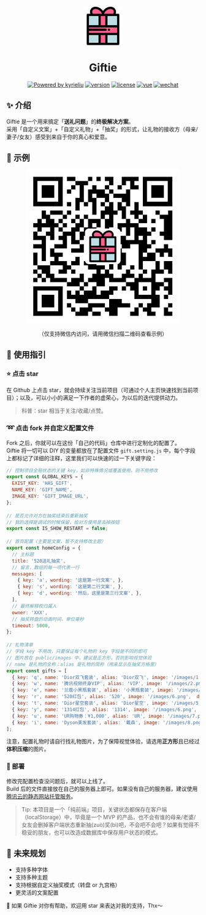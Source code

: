 <p align="center"><img width="100" src="./logo.png" alt="Gift logo"></p>
<h1 align="center">Giftie</h1>
<p align="center">
  <a target="_blank" href="https://kyrieliu.cn"><img src="https://img.shields.io/badge/Powered-kyrieliu-red" alt="Powered by kyrieliu"></a>
  <a href="javascript:void(0)"><img src="https://img.shields.io/badge/Version-1.0.0-blue" alt="version"></a>
  <a href="javascript:void(0)"><img src="https://img.shields.io/badge/License-MIT-blueviolet" alt="license"></a>
  <a href="javascript:void(0)"><img src="https://img.shields.io/badge/Vue-2.x-41b883" alt="vue"></a>
  <a target="_blank" href="https://kyrieliu.cn/images/qrcode.jpg"><img src="https://img.shields.io/badge/Consult-Wechat%20Official%20Account-green" alt="wechat"></a>
</p>
  
## :sparkles: 介绍
Giftie 是一个用来搞定「**送礼问题**」的**终极解决方案**。  
采用「自定义文案」+「自定义礼物」+「抽奖」的形式，让礼物的接收方（母亲/妻子/女友）感受到来自于你的真心和爱意。  
  
## :chestnut: 示例
<p align="center"><img alt="demo" src="./demo.png"></p>
<p align="center">（仅支持微信内访问，请用微信扫描二维码查看示例）</p>
  
## :bookmark: 使用指引
### :star: 点击 star
在 Github 上点击 star，就会持续关注当前项目（可通过个人主页快速找到当前项目）；以及，可以小小的满足一下作者的虚荣心，为以后的迭代提供动力。
> 科普：star 相当于关注/收藏/点赞。  
  
### :loop: 点击 fork 并自定义配置文件
Fork 之后，你就可以在这份「自己的代码」仓库中进行定制化的配置了。  
Giftie 将一切可以 DIY 的变量都放在了配置文件 ```gift.setting.js``` 中，每个字段上都标记了详细的注释，这里我们可以快速的过一下关键字段：  
```javascript
// 控制项目全局状态的关键 key，如非特殊情况或覆盖使用，则不用修改
export const GLOBAL_KEYS = {
  EXIST_KEY: 'HAS_GIFT',
  NAME_KEY: 'GIFT_NAME',
  IMAGE_KEY: 'GIFT_IMAGE_URL',
};

// 是否允许对方在抽奖结束后重新抽奖
// 我的选择是调试的时候保留，给对方使用是去掉按钮
export const IS_SHOW_RESTART = false;

// 首页配置（主要是文案，暂不支持修改主题）
export const homeConfig = {
  // 主标题
  title: '520送礼抽奖',
  // 留言，数组的每一项代表一行
  messages: [
    { key: 'a', wording: '这是第一行文案', },
    { key: 's', wording: '这是第二行文案', },
    { key: 'd', wording: '然后，这里是第三行文案', },
  ],
  // 最终解释权归属人
  owner: 'XXX',
  // 抽奖转盘的动画时间，单位毫秒
  timeout: 5000,
};

// 礼物清单
// 字段 key 不用改，只要保证每个礼物的 key 字段是不同的即可
// 图片放在 public/images 中，建议是正方形，否则影响视觉体验
// name 是礼物的全称；alias 是礼物的简称（用来显示在抽奖方格里）
export const gifts = [
  { key: 'q', name: 'Dior双飞套装', alias: 'Dior双飞', image: '/images/1.png',  description: '「经典迷人色彩，彰显奢华魅力」' },
  { key: 'w', name: '腾讯视频终身VIP', alias: 'VIP', image: '/images/2.png',  description: '“为你承包一辈子的 VIP”' },
  { key: 'e', name: '兰蔻小黑瓶套装', alias: '小黑瓶套装', image: '/images/3.png',  description: '「强维稳，快修护」' },
  { key: 'r', name: '520红包', alias: '520', image: '/images/6.png',  description: '“想给你唱一百首情歌”' },
  { key: 't', name: 'Dior星空套装', alias: 'Dior星空', image: '/images/5.png',  description: '「百变唇妆，精美雕琢」' },
  { key: 'y', name: '1314红包', alias: '1314', image: '/images/6.png',  description: '“从今往后，我都会在你旁边”' },
  { key: 'u', name: 'UR购物券：¥1,000', alias: 'UR', image: '/images/7.png',  description: '“UR！买！”' },
  { key: 'i', name: 'Dyson美发套装', alias: '戴森', image: '/images/8.png',  description: '「不同造型需求，全面满足」' },
];
```
注意，配置礼物时请自行找礼物图片，为了保障视觉体验，请选用**正方形**且已经过**体积压缩**的图片。  
  
### :rocket: 部署
修改完配置检查没问题后，就可以上线了。  
Build 后的文件直接放在自己的服务器上即可。如果没有自己的服务器，建议使用[腾讯云的静态网站托管服务](https://cloud.tencent.com/document/product/876/40270)。  
> Tip: 本项目是一个「纯前端」项目，关键状态都保存在客户端（localStorage）中，毕竟是一个 MVP 的产品，也不会有谁的母亲/老婆/女友会删掉客户端状态重新抽(zuò)奖(bì)吧，不会吧不会吧？如果有觉得不稳妥的朋友，也可以改造成数据库中保存用户状态的模式。  
  
## :flags: 未来规划
- 支持多种字体
- 支持多种主题
- 支持根据自定义抽奖模式（转盘 or 九宫格）
- 更灵活的文案配置  
  
:star2: 如果 Giftie 对你有帮助，欢迎用 star 来表达对我的支持，Thx～